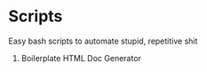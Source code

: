 # Scripts

Easy bash scripts to automate stupid, repetitive shit

1. Boilerplate HTML Doc Generator
